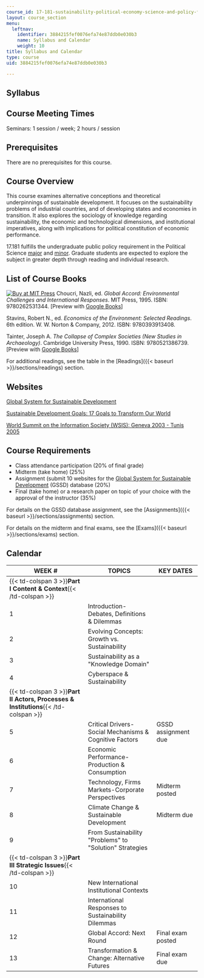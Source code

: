 ```yaml
---
course_id: 17-181-sustainability-political-economy-science-and-policy-fall-2016
layout: course_section
menu:
  leftnav:
    identifier: 3884215fef0076efa74e87ddb0e030b3
    name: Syllabus and Calendar
    weight: 10
title: Syllabus and Calendar
type: course
uid: 3884215fef0076efa74e87ddb0e030b3

---
```


Syllabus
--------

Course Meeting Times
--------------------

Seminars: 1 session / week; 2 hours / session

Prerequisites
-------------

There are no prerequisites for this course.

Course Overview
---------------

This course examines alternative conceptions and theoretical underpinnings of sustainable development. It focuses on the sustainability problems of industrial countries, and of developing states and economies in transition. It also explores the sociology of knowledge regarding sustainability, the economic and technological dimensions, and institutional imperatives, along with implications for political constitution of economic performance.

17.181 fulfills the undergraduate public policy requirement in the Political Science [major](http://web.mit.edu/polisci/undergraduate/major/index.html) and [minor](http://web.mit.edu/polisci/undergraduate/minor/index.html). Graduate students are expected to explore the subject in greater depth through reading and individual research.

List of Course Books
--------------------

[![Buy at MIT Press](/images/mp_logo.gif)](https://mitpress.mit.edu/9780262531344) Choucri, Nazli, ed. _Global Accord: Environmental Challenges and International Responses_. MIT Press, 1995. ISBN: 9780262531344. \[Preview with [Google Books](http://books.google.com/books?id=DG_7yHCNRI0C&pg=PAfrontcover)\]

Stavins, Robert N., ed. _Economics of the Environment: Selected Readings_. 6th edition. W. W. Norton & Company, 2012. ISBN: 9780393913408.

Tainter, Joseph A. _The Collapse of Complex Societies (New Studies in Archaeology)_. Cambridge University Press, 1990. ISBN: 9780521386739. \[Preview with [Google Books](https://books.google.co.in/books?id=YdW5wSPJXIoC&printsec=frontcover&dq=The+Collapse+of+Complex+Societies&hl=en&sa=X&redir_esc=y#v=onepage&q=The%20Collapse%20of%20Complex%20Societies&f=false)\]

For additional readings, see the table in the [Readings]({{< baseurl >}}/sections/readings) section.

Websites
--------

[Global System for Sustainable Development](http://gssd.mit.edu/)

[Sustainable Development Goals: 17 Goals to Transform Our World](http://www.un.org/sustainabledevelopment/)

[World Summit on the Information Society (WSIS): Geneva 2003 - Tunis 2005](http://www.itu.int/net/wsis/index.html)

Course Requirements
-------------------

*   Class attendance participation (20% of final grade)
*   Midterm (take home) (25%)
*   Assignment (submit 10 websites for the [Global System for Sustainable Development](http://gssd.mit.edu/) (GSSD) database (20%)
*   Final (take home) or a research paper on topic of your choice with the approval of the instructor (35%)

For details on the GSSD database assignment, see the [Assignments]({{< baseurl >}}/sections/assignments) section.

For details on the midterm and final exams, see the [Exams]({{< baseurl >}}/sections/exams) section.

Calendar
--------

| WEEK # | TOPICS | KEY DATES |
| --- | --- | --- |
| {{< td-colspan 3 >}}**Part I Content & Context**{{< /td-colspan >}} |||
| 1 | Introduction-Debates, Definitions & Dilemmas | &nbsp; |
| 2 | Evolving Concepts: Growth vs. Sustainability | &nbsp; |
| 3 | Sustainability as a "Knowledge Domain" | &nbsp; |
| 4 | Cyberspace & Sustainability | &nbsp; |
| {{< td-colspan 3 >}}**Part II Actors, Processes & Institutions**{{< /td-colspan >}} |||
| 5 | Critical Drivers-Social Mechanisms & Cognitive Factors | GSSD assignment due |
| 6 | Economic Performance-Production & Consumption | &nbsp; |
| 7 | Technology, Firms Markets-Corporate Perspectives | Midterm posted |
| 8 | Climate Change & Sustainable Development | Midterm due |
| 9 | From Sustainability "Problems" to "Solution" Strategies | &nbsp; |
| {{< td-colspan 3 >}}**Part III Strategic Issues**{{< /td-colspan >}} |||
| 10 | New International Institutional Contexts | &nbsp; |
| 11 | International Responses to Sustainability Dilemmas | &nbsp; |
| 12 | Global Accord: Next Round | Final exam posted |
| 13 | Transformation & Change: Alternative Futures | Final exam due